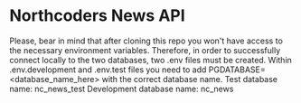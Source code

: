 # Northcoders News API

Please, bear in mind that after cloning this repo you won't have access to the necessary environment variables. Therefore, in order to successfully connect locally to the two databases, two .env files must be created.
Within .env.development and .env.test files you need to add PGDATABASE=<database_name_here> with the correct database name.
Test database name: nc_news_test
Development database name: nc_news
